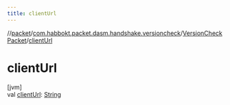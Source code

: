 ```yaml
---
title: clientUrl
---
```

//[packet](../../../index.html)/[com.habbokt.packet.dasm.handshake.versioncheck](../index.html)/[VersionCheckPacket](index.html)/[clientUrl](client-url.html)



# clientUrl



[jvm]\
val [clientUrl](client-url.html): [String](https://kotlinlang.org/api/latest/jvm/stdlib/kotlin/-string/index.html)




